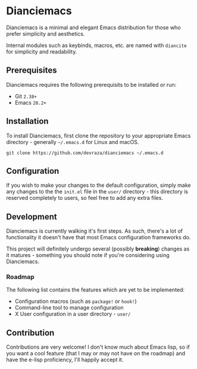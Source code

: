 # Dianciemacs

Dianciemacs is a minimal and elegant Emacs distribution for those who prefer simplicity and aesthetics.

Internal modules such as keybinds, macros, etc. are named with `diancite` for simplicity and readability.

## Prerequisites

Dianciemacs requires the following prerequisits to be installed or run:

- Git `2.38+`
- Emacs `28.2+`

## Installation

To install Dianciemacs, first clone the repository to your appropriate Emacs directory - generally `~/.emacs.d` for Linux and macOS.

```
git clone https://github.com/devraza/dianciemacs ~/.emacs.d
```

## Configuration

If you wish to make your changes to the default configuration, simply make any changes to the the `init.el` file in the `user/` directory - this directory is reserved completely to users, so feel free to add any extra files.

## Development

Dianciemacs is currently walking it's first steps. As such, there's a lot of functionality it doesn't have that most Emacs configuration frameworks do.

This project will definitely undergo several (possibly **breaking**) changes as it matures - something you should note if you're considering using Dianciemacs.

### Roadmap

The following list contains the features which are yet to be implemented:

- Configuration macros (such as `package!` or `hook!`)
- Command-line tool to manage configuration
- X User configuration in a user directory - `user/`

## Contribution

Contributions are very welcome! I don't know much about Emacs lisp, so if you want a cool feature (that I may or may not have on the roadmap) and have the e-lisp proficiency, I'll happily accept it.

